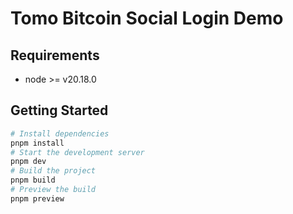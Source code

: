# Tomo Bitcoin Social Login Demo

## Requirements

- node >= v20.18.0

## Getting Started

```bash
# Install dependencies
pnpm install
# Start the development server
pnpm dev
# Build the project
pnpm build
# Preview the build
pnpm preview
```
